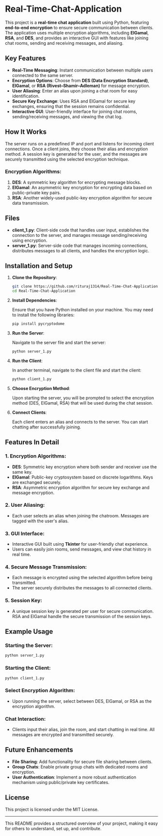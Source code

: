 # Real-Time-Chat-Application

This project is a **real-time chat application** built using Python, featuring **end-to-end encryption** to ensure secure communication between clients. The application uses multiple encryption algorithms, including **ElGamal**, **RSA**, and **DES**, and provides an interactive GUI with features like joining chat rooms, sending and receiving messages, and aliasing.

## Key Features

- **Real-Time Messaging**: Instant communication between multiple users connected to the same server.
- **Encryption Options**: Choose from **DES (Data Encryption Standard)**, **ElGamal**, or **RSA (Rivest–Shamir–Adleman)** for message encryption.
- **User Aliasing**: Enter an alias upon joining a chat room for easy identification.
- **Secure Key Exchange**: Uses RSA and ElGamal for secure key exchanges, ensuring that the session remains confidential.
- **Interactive GUI**: User-friendly interface for joining chat rooms, sending/receiving messages, and viewing the chat log.

## How It Works

The server runs on a predefined IP and port and listens for incoming client connections. Once a client joins, they choose their alias and encryption method. A session key is generated for the user, and the messages are securely transmitted using the selected encryption technique.

### Encryption Algorithms:
1. **DES**: A symmetric key algorithm for encrypting message blocks.
2. **ElGamal**: An asymmetric key encryption for encrypting data based on public-private key pairs.
3. **RSA**: Another widely-used public-key encryption algorithm for secure data transmission.

## Files

- **client_1.py**: Client-side code that handles user input, establishes the connection to the server, and manages message sending/receiving using encryption.
- **server_1.py**: Server-side code that manages incoming connections, distributes messages to all clients, and handles the encryption logic.

## Installation and Setup

1. **Clone the Repository**:
   
   ```bash
   git clone https://github.com/rituraj1314/Real-Time-Chat-Application.git
   cd Real-Time-Chat-Application
   ```

2. **Install Dependencies**:
   
   Ensure that you have Python installed on your machine. You may need to install the following libraries:

   ```bash
   pip install pycryptodome
   ```

3. **Run the Server**:
   
   Navigate to the server file and start the server:

   ```bash
   python server_1.py
   ```

4. **Run the Client**:
   
   In another terminal, navigate to the client file and start the client:

   ```bash
   python client_1.py
   ```

5. **Choose Encryption Method**:
   
   Upon starting the server, you will be prompted to select the encryption method (DES, ElGamal, RSA) that will be used during the chat session.

6. **Connect Clients**:
   
   Each client enters an alias and connects to the server. You can start chatting after successfully joining.

## Features In Detail

### 1. Encryption Algorithms:
- **DES**: Symmetric key encryption where both sender and receiver use the same key.
- **ElGamal**: Public-key cryptosystem based on discrete logarithms. Keys are exchanged securely.
- **RSA**: Asymmetric encryption algorithm for secure key exchange and message encryption.

### 2. User Aliasing:
- Each user selects an alias when joining the chatroom. Messages are tagged with the user's alias.

### 3. GUI Interface:
- Interactive GUI built using **Tkinter** for user-friendly chat experience.
- Users can easily join rooms, send messages, and view chat history in real time.

### 4. Secure Message Transmission:
- Each message is encrypted using the selected algorithm before being transmitted.
- The server securely distributes the messages to all connected clients.

### 5. Session Key:
- A unique session key is generated per user for secure communication. RSA and ElGamal handle the secure transmission of the session keys.

## Example Usage

### Starting the Server:
```bash
python server_1.py
```

### Starting the Client:
```bash
python client_1.py
```

### Select Encryption Algorithm:
- Upon running the server, select between DES, ElGamal, or RSA as the encryption algorithm.

### Chat Interaction:
- Clients input their alias, join the room, and start chatting in real time. All messages are encrypted and transmitted securely.

## Future Enhancements

- **File Sharing**: Add functionality for secure file sharing between clients.
- **Group Chats**: Enable private group chats with dedicated rooms and encryption.
- **User Authentication**: Implement a more robust authentication mechanism using public/private key certificates.

## License

This project is licensed under the MIT License.

---

This README provides a structured overview of your project, making it easy for others to understand, set up, and contribute.
